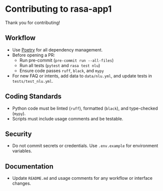 # Contributing to rasa-app1

Thank you for contributing!

## Workflow

- Use [Poetry](https://python-poetry.org/) for all dependency management.
- Before opening a PR:
  - Run pre-commit (`pre-commit run --all-files`)
  - Run all tests (`pytest` and `rasa test nlu`)
  - Ensure code passes `ruff`, `black`, and `mypy`
- For new FAQ or intents, add data to `data/nlu.yml`, and update tests in `tests/test_nlu.yml`.

## Coding Standards

- Python code must be linted (`ruff`), formatted (`black`), and type-checked (`mypy`).
- Scripts must include usage comments and be testable.

## Security

- Do not commit secrets or credentials. Use `.env.example` for environment variables.

## Documentation

- Update `README.md` and usage comments for any workflow or interface changes.
